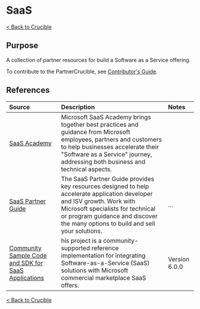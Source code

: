 # SaaS
[< Back to Crucible](./)

## Purpose

A collection of partner resources for build a Software as a Service offering. 

To contribute to the PartnerCrucible, see [Contributor's Guide](ContributorsGuide).


## References


Source | Description | Notes
:----- | :-----  | :-----
[SaaS Academy](https://www.microsoft.com/en-us/saas-academy/main) | Microsoft SaaS Academy brings together best practices and guidance from Microsoft employees, partners and customers to help businesses accelerate their "Software as a Service" journey, addressing both business and technical aspects. |
[SaaS Partner Guide](https://www.microsoft.com/en-ca/sites/saas-partner-guide/?wt.mc_id=AID3039077_EML_7970401)| The SaaS Partner Guide provides key resources designed to help accelerate application developer and ISV growth. Work with Microsoft specialists for technical or program guidance and discover the many options to build and sell your solutions. |...
[Community Sample Code and SDK for SaaS Applications](https://github.com/Azure/Commercial-Marketplace-SaaS-Accelerator)| his project is a community-supported reference implementation for integrating Software-as-a-Service (SaaS) solutions with Microsoft commercial marketplace SaaS offers. | Version 6.0.0

[< Back to Crucible](./)

